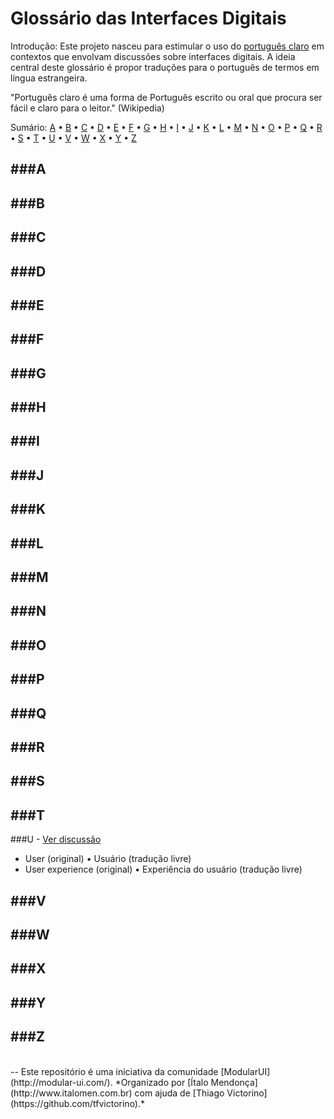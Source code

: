 Glossário das Interfaces Digitais
=============

Introdução:
Este projeto nasceu para estimular o uso do [português claro](https://pt.wikipedia.org/wiki/Portugu%C3%AAs_claro) em contextos que envolvam discussões sobre interfaces digitais. A ideia central deste glossário é propor traduções para o português de termos em língua estrangeira.

"Português claro é uma forma de Português escrito ou oral que procura ser fácil e claro para o leitor." 
(Wikipedia)


Sumário:
[A](#) • [B](#) • [C](#) • [D](#) • [E](#) • [F](#) • [G](#) • [H](#) • [I](#) • [J](#) • [K](#) • [L](#) • [M](#) • [N](#) • [O](#) • [P](#) • [Q](#) • [R](#) • [S](#) • [T](#) • [U](#) • [V](#) • [W](#) • [X](#) • [Y](#) • [Z](#)

###A
-  

###B
-  

###C
-

###D
-  

###E
-  

###F
-

###G
-  

###H
-  

###I
-

###J
-  

###K
-  

###L
-

###M
-  

###N
-  

###O
-

###P
-  

###Q
-  

###R
-

###S
-  

###T
-  

###U - [Ver discussão](#)
- User (original) • Usuário (tradução livre)
- User experience (original) • Experiência do usuário (tradução livre)

###V
-  

###W
-  

###X
-

###Y
-  

###Z
-  


<br/>
--
Este repositório é uma iniciativa da comunidade [ModularUI](http://modular-ui.com/).
*Organizado por [Ítalo Mendonça](http://www.italomen.com.br) com ajuda de [Thiago Victorino](https://github.com/tfvictorino).*

